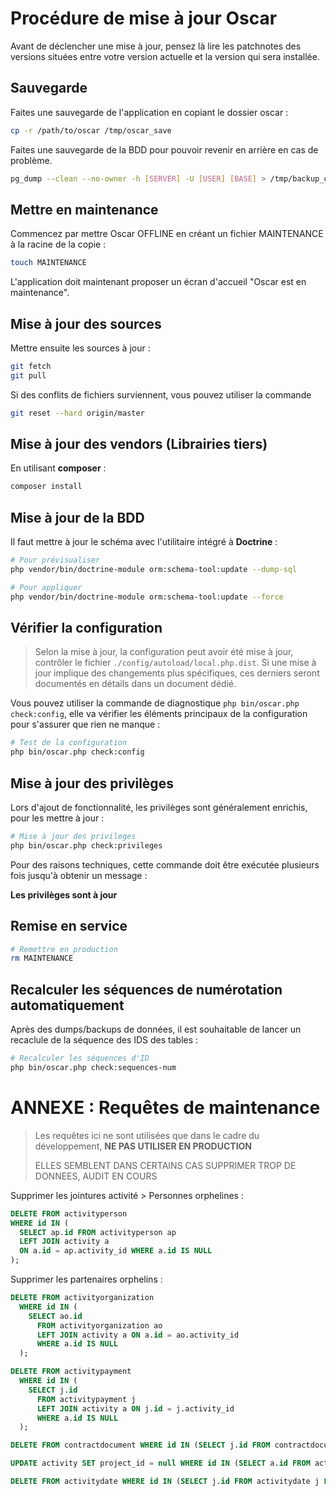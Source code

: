 # Procédure de mise à jour Oscar

Avant de déclencher une mise à jour, pensez là lire les patchnotes des versions situées entre votre version actuelle et la version qui sera installée.

## Sauvegarde

Faites une sauvegarde de l'application en copiant le dossier oscar :

```bash
cp -r /path/to/oscar /tmp/oscar_save
```

Faites une sauvegarde de la BDD pour pouvoir revenir en arrière en cas de problème.

```bash
pg_dump --clean --no-owner -h [SERVER] -U [USER] [BASE] > /tmp/backup_oscar-prod.sql
```

## Mettre en maintenance

Commencez par mettre Oscar OFFLINE en créant un fichier MAINTENANCE à la racine de la copie :

```bash
touch MAINTENANCE
```

L'application doit maintenant proposer un écran d'accueil "Oscar est en maintenance".


## Mise à jour des sources

Mettre ensuite les sources à jour :

```bash
git fetch
git pull
```
Si des conflits de fichiers surviennent, vous pouvez utiliser la commande

```bash
git reset --hard origin/master
```


## Mise à jour des vendors (Librairies tiers)

En utilisant **composer** :

```bash
composer install
```


## Mise à jour de la BDD

Il faut mettre à jour le schéma avec l'utilitaire intégré à **Doctrine** :

```bash
# Pour prévisualiser
php vendor/bin/doctrine-module orm:schema-tool:update --dump-sql

# Pour appliquer
php vendor/bin/doctrine-module orm:schema-tool:update --force
```


## Vérifier la configuration

> Selon la mise à jour, la configuration peut avoir été mise à jour, contrôler le fichier `./config/autoload/local.php.dist`. Si une mise à jour implique des changements plus spécifiques, ces derniers seront documentés en détails dans un document dédié.

Vous pouvez utiliser la commande de diagnostique `php bin/oscar.php check:config`, elle va vérifier les éléments principaux de la configuration pour s'assurer que rien ne manque :

```bash
# Test de la configuration
php bin/oscar.php check:config
```

## Mise à jour des privilèges

Lors d'ajout de fonctionnalité, les privilèges sont généralement enrichis, pour les mettre à jour :

```bash
# Mise à jour des privileges
php bin/oscar.php check:privileges
```

Pour des raisons techniques, cette commande doit être exécutée plusieurs fois jusqu'à obtenir un message :

**Les privilèges sont à jour**


## Remise en service

```bash
# Remettre en production
rm MAINTENANCE
```

## Recalculer les séquences de numérotation automatiquement

Après des dumps/backups de données, il est souhaitable de lancer un recaclule de la séquence des IDS des tables :

```bash
# Recalculer les séquences d'ID
php bin/oscar.php check:sequences-num
```





# ANNEXE : Requêtes de maintenance

> Les requêtes ici ne sont utilisées que dans le cadre du développement, **NE PAS UTILISER EN PRODUCTION**
> 
> ELLES SEMBLENT DANS CERTAINS CAS SUPPRIMER TROP DE DONNEES, AUDIT EN COURS

Supprimer les jointures activité > Personnes orphelines :

```sql
DELETE FROM activityperson
WHERE id IN (
  SELECT ap.id FROM activityperson ap
  LEFT JOIN activity a
  ON a.id = ap.activity_id WHERE a.id IS NULL
);
```

Supprimer les partenaires orphelins :


```sql
DELETE FROM activityorganization
  WHERE id IN (
    SELECT ao.id
      FROM activityorganization ao
      LEFT JOIN activity a ON a.id = ao.activity_id
      WHERE a.id IS NULL
  );
```

```sql
DELETE FROM activitypayment
  WHERE id IN (
    SELECT j.id
      FROM activitypayment j
      LEFT JOIN activity a ON j.id = j.activity_id
      WHERE a.id IS NULL
  );
```


```sql
DELETE FROM contractdocument WHERE id IN (SELECT j.id FROM contractdocument j LEFT JOIN activity a ON j.id = j.grant_id WHERE a.id IS NULL);
```

```sql
UPDATE activity SET project_id = null WHERE id IN (SELECT a.id FROM activity a LEFT JOIN project p ON a.project_id = p.id WHERE p.id IS NULL);
```

```sql
DELETE FROM activitydate WHERE id IN (SELECT j.id FROM activitydate j LEFT JOIN activity a ON j.id = j.activity_id WHERE a.id IS NULL);
```
